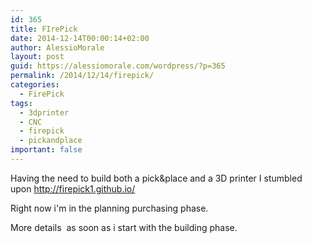 ```yaml
---
id: 365
title: FIrePick
date: 2014-12-14T00:00:14+02:00
author: AlessioMorale
layout: post
guid: https://alessiomorale.com/wordpress/?p=365
permalink: /2014/12/14/firepick/
categories:
  - FirePick
tags:
  - 3dprinter
  - CNC
  - firepick
  - pickandplace
important: false
---
```


Having the need to build both a pick&place and a 3D printer I stumbled upon http://firepick1.github.io/

Right now i'm in the planning purchasing phase.

More details  as soon as i start with the building phase.
